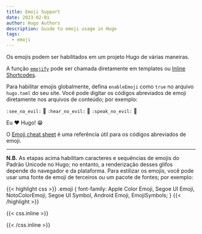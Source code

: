 ```yaml
---
title: Emoji Support
date: 2023-02-01
author: Hugo Authors
description: Guide to emoji usage in Hugo
tags:
  - emoji
---
```


Os emojis podem ser habilitados em um projeto Hugo de várias maneiras.
<!--more-->
A função [`emojify`](https://gohugo.io/functions/emojify/) pode ser chamada diretamente em templates ou [Inline Shortcodes](https://gohugo.io/templates/shortcode-templates/#inline-shortcodes).

Para habilitar emojis globalmente, defina `enableEmoji` como `true` no arquivo `hugo.toml` do seu site.
Você pode digitar os códigos abreviados de emoji diretamente nos arquivos de conteúdo; por exemplo:

`:see_no_evil:` :see_no_evil: `:hear_no_evil:` :hear_no_evil: `:speak_no_evil:` :speak_no_evil:

Eu :heart: Hugo! 😁

O [Emoji cheat sheet](http://www.emoji-cheat-sheet.com/) é uma referência útil para os códigos abreviados de emoji.

***

**N.B.** As etapas acima habilitam caracteres e sequências de emojis do Padrão Unicode no Hugo; no entanto, a renderização desses glifos depende do navegador e da plataforma. Para estilizar os emojis, você pode usar uma fonte de emoji de terceiros ou um pacote de fontes; por exemplo:

{{< highlight css >}}
.emoji {
  font-family: Apple Color Emoji, Segoe UI Emoji, NotoColorEmoji, Segoe UI Symbol, Android Emoji, EmojiSymbols;
}
{{< /highlight >}}

{{< css.inline >}}
<style>
.emojify {
	font-family: Apple Color Emoji, Segoe UI Emoji, NotoColorEmoji, Segoe UI Symbol, Android Emoji, EmojiSymbols;
	font-size: 2rem;
	vertical-align: middle;
}
@media screen and (max-width:650px) {
  .nowrap {
    display: block;
    margin: 25px 0;
  }
}
</style>
{{< /css.inline >}}
